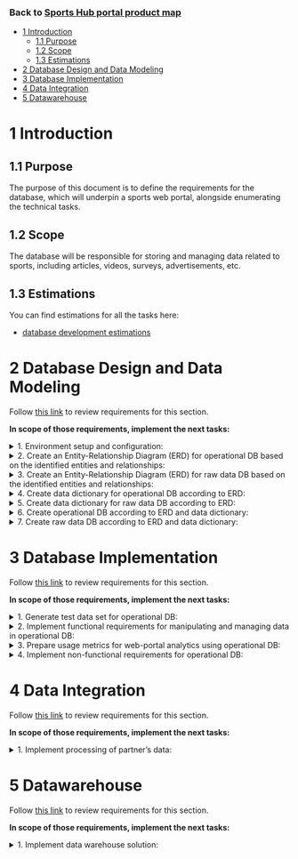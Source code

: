 ### Back to [Sports Hub portal product map](../../README.md#sports-hub-platform-details)

- [1 Introduction](#1-introduction)
  - [1.1 Purpose](#11-purpose)
  - [1.2 Scope](#12-scope)
  - [1.3 Estimations](#12-estimations)
- [2 Database Design and Data Modeling](#2-database-design-and-data-modeling)
- [3 Database Implementation](#3-database-implementation)
- [4 Data Integration](#4-data-integration)
- [5 Datawarehouse](#5-datawarehouse)

# 1 Introduction

## 1.1 Purpose

The purpose of this document is to define the requirements for the database, which will underpin a sports web portal, alongside enumerating the technical tasks.

## 1.2 Scope 

The database will be responsible for storing and managing data related to sports, including articles, videos, surveys, advertisements, etc. 

## 1.3 Estimations

You can find estimations for all the tasks here:
- [database development estimations](/db_requirements/content/database_estimations.xlsx)

# 2 Database Design and Data Modeling

Follow [this link](/db_requirements/database_design_and_data_modeling/README.md) to review requirements for this section.

**In scope of those requirements, implement the next tasks:**

<details>
  <summary>1. Environment setup and configuration:</summary>

  1. Install and configure RDBMS. 
  2. Install and configure DB management tool. 
  3. Install and configure data integration tool. 
  4. Git configuration. 

</details>

<details>
  <summary>2. Create an Entity-Relationship Diagram (ERD) for operational DB based on the identified entities and relationships:</summary>

  1. Identify the entities that need to be represented in the database. 
  2. Analyze the relationships between the entities. 
  3. Identify the attributes associated with each entity. 
  4. Choose data types for entities. 
  5. Determine primary key for each entity. 
  6. Normalize the data model to minimize redundancy and improve efficiency.  

</details>

<details>
  <summary>3. Create an Entity-Relationship Diagram (ERD) for raw data DB based on the identified entities and relationships:</summary>

  1. Identify the entities that need to be represented in the database. 
  2. Analyze the relationships between the entities. 
  3. Identify the attributes associated with each entity. 
  4. Choose data types for entities. 
  5. Determine primary key for each entity. 
  6. Normalize the data model to minimize redundancy and improve efficiency.  

</details>

<details>
  <summary>4. Create data dictionary for operational DB according to ERD:</summary>

  1. Describe entities related to articles. 
  2. Describe entities related to videos. 
  3. Describe entities related to comments. 
  4. Describe entities related to publication categories. 
  5. Describe entities related to users’ data. 
  6. Describe entities related to authors of publications. 
  7. Describe entities related to publication partners. 
  8. Describe entities related to surveys. 
  9. Describe entities related to social network data. 
  10. Describe entities related to banners. 
  11. Describe entities related to advertisement.  
  12. Describe entities related to users’ subscription. 
  13. Describe entities related to additional entities that were identified during DB modeling. 

</details>

<details>
  <summary>5. Create data dictionary for raw data DB according to ERD:</summary>

  1. Describe entities related to articles. 
  2. Describe entities related to article categories. 
  3. Describe entities related to users’ data. 
  4. Describe entities related to partners. 
  5. Describe entities related to additional entities that were identified during DB modeling. 

</details>

<details>
  <summary>6. Create operational DB according to ERD and data dictionary:</summary>

  1. Create Operational DB. 
  2. Create entities related to articles. 
  3. Create entities related to videos. 
  4. Create entities related to comments. 
  5. Create entities related to publication categories. 
  6. Create entities related to users’ data. 
  7. Create entities related to authors of publications. 
  8. Create entities related to publication partners. 
  9. Create entities related to surveys. 
  10. Create entities related to social network data. 
  11. Create entities related to banners. 
  12. Create entities related to advertisement.  
  13. Create entities related to users’ subscription. 
  14. Create entities related to additional entities that were identified during DB modeling. 

</details>

<details>
  <summary>7. Create raw data DB according to ERD and data dictionary:</summary>

  1. Create Raw DB. 
  2. Create entities related to articles. 
  3. Create entities related to article categories. 
  4. Create entities related to users’ data. 
  5. Create entities related to partners. 
  6. Create entities related to additional entities that were identified during DB modeling. 

</details>

# 3 Database Implementation

Follow [this link](/db_requirements/database_implementation/README.md) to review requirements for this section.

**In scope of those requirements, implement the next tasks:**

<details>
  <summary>1. Generate test data set for operational DB:</summary>

1. Generate data related to articles. 
2. Generate data related to videos. 
3. Generate data related to comments. 
4. Generate data related to publication categories. 
5. Generate data related to users. 
6. Generate data related to authors of publications. 
7. Generate data related to publication partners. 
8. Generate data related to surveys. 
9. Generate data related to social networks. 
10. Generate data related to banners. 
11. Generate data related to advertisement.  
12. Generate data related to users’ subscription. 
13. Generate data related to additional entities that were identified during DB modeling. 

</details>

<details>
  <summary>2. Implement functional requirements for manipulating and managing data in operational DB:</summary>

1. Implement functionality to log any data changes into a specific DB table. 
2. Implement functionality to log any errors and failures into a specific DB table. 
3. Implement functionality to add/edit/delete data related to articles. 
4. Implement functionality to enable/disable ability to comment on an article. 
5. Implement functionality to add/edit/delete data related to videos. 
6. Implement functionality to enable/disable ability to comment on a video. 
7. Implement functionality to enable/disable ability to share a video. 
8. Implement functionality to add/edit/delete data related to publication categories (sports, leagues, teams). 
9. Implement functionality to add/edit/delete data related to users. 
10. Implement functionality to store users’ activity. 
11. Implement functionality to notify administrators of any suspicious or unusual user activity. 
12. Implement functionality to export users’ activity data for requested period in CSV or Excel file. 
13. Implement functionality to allow users viewing their own activity history, including past logins, content creation and modification. 
14. Implement functionality to purge users’ activity data once in 90 days. 
15. Implement functionality to add/edit/delete data related to authors. 
16. Implement functionality to add/edit/delete data related to surveys. 
17. Implement functionality to store surveys answers in the appropriate DB tables. 
18. Implement functionality to store social networks tokens. 
19. Implement functionality to purge social network activity history once in 90 days. 
20. Implement functionality to add/edit/delete data related to banners. 
21. Implement functionality to add/edit/delete data related to advertisement. 
22. Implement functionality to store data about users’ views of advertisements. 
23. Implement functionality to purge history of advertisement views once in 90 days. 
24. Implement functionality to add/edit/delete data related to comments. 
25. Implement functionality to add/edit/delete data related to reactions. 
26. Implement functionality to add/edit/delete data related to subscriptions. 
27. Implement functionality to add/edit/delete data related to partners. 

</details>

<details>
  <summary>3. Prepare usage metrics for web-portal analytics using operational DB:</summary>

1. Retrieve the number of views of each article and video per day/week/month. 
2. Retrieve the number of comments for each article and video. 
3. Retrieve the number of shares for each article and video on social networks. 
4. Retrieve the ratio of positive to negative comments for each article. 
5. Retrieve the articles that have been published in the last 24 hours. 
6. Retrieve number of views of articles and videos per categories. 
7. Retrieve the number of replies for each comment of each article and video. 
8. Retrieve the percentage of users who shared publications on social media. 
9. Retrieve the percentage of users who have created an account but have never logged in. 
10. Retrieve information about how many new users sign up on website each week. 
11. Retrieve the number of comments left by each user. 
12. Retrieve duration of each session of each user on the website. 
13. Retrieve information about users who have logged in for more than 1 hour. 
14. Retrieve information about users’ preferable languages. 
15. Retrieve users who have not logged in to website in the last 30 days. 
16. Retrieve number of publications shared on social networks by each user. 
17. Retrieve total number of each publication shared on social networks. 
18. Retrieve number of articles and videos shares per each social network. 
19. Retrieve number of responses per survey. 
20. Retrieve number of surveys completed by each user. 
21. Retrieve number of advertisements’ views per day/week/month. 

</details>

<details>
  <summary>4. Implement non-functional requirements for operational DB:</summary>

1. Analyze query execution plans and optimize queries for better response time. 
2. Implement indexing strategies to enhance query performance. 
3. Fine-tune database configuration settings for optimal performance. 
4. Implement data archiving or purging mechanisms to manage data growth and optimize performance. 
5. Set up comprehensive monitoring for the database, including deadlocks, performance metrics, resource utilization, and workload patterns. 
6. Implement backup strategy. 
7. Implement role-based access control and user management. 
8. Identify sensitive data. 
9. Protect sensitive data with encryption a row-level security. 

</details>

# 4 Data Integration

Follow [this link](/db_requirements/data_integration/README.md) to review requirements for this section.

**In scope of those requirements, implement the next tasks:**

<details>
  <summary>1. Implement processing of partner’s data:</summary>

1. Create ETL workflow to process data from partner’s source. 
2. Create ETL workflow to migrate data from Raw DB to the Operational DB. 
3. Create error handling and alerting strategy for ETL solutions. 
4. Implement data quality checks and validation processes. 
5. Set up automatic execution of ETL processes according to schedules. 

</details>

# 5 Datawarehouse

Follow [this link](/db_requirements/datawarehouse/README.md) to review requirements for this section.

**In scope of those requirements, implement the next tasks:**

<details>
  <summary>1. Implement data warehouse solution:</summary>

1. Determine the appropriate architecture for the data warehouse, such as a star schema, snowflake schema, or hybrid approach. 
2. Define the dimensions, facts, and hierarchies that will structure the data warehouse. 
3. Create ERD for DWH according to the chosen architecture. 
4. Create DWH objects according to ERD. 
5. Design Slowly Changing Dimension (SCD) strategies. 
6. Design and implement the incremental load process to load only the changes since the last update. 
7. Develop the full load process to load the entire dataset from the source systems into the data warehouse when needed. 
8. Design and develop the ETL processes to extract data from source systems. 
9. Implement indexes strategy. 
10. Implement partitioning strategy. 

</details>
